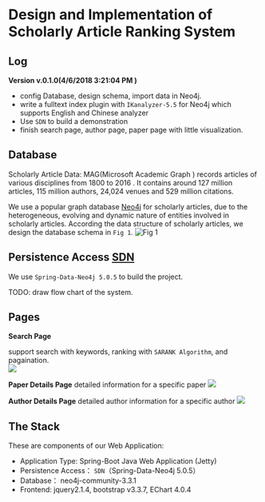 # Design and Implementation of Scholarly Article Ranking System 

## Log
**Version v.0.1.0(4/6/2018 3:21:04 PM )**

* config Database, design schema, import data in Neo4j.
* write a fulltext index plugin with `IKanalyzer-5.5` for Neo4j which supports English and Chinese analyzer  
* Use `SDN` to build a demonstration 
* finish search page, author page, paper page with little visualization.  


## Database
Scholarly Article Data:  MAG(Microsoft Academic Graph ) records articles of various disciplines from 1800 to 2016 . It contains around 127 million articles, 115 million authors, 24,024 venues and 529 million citations.

We use a popular graph database [Neo4j](http://neo4j.com) for scholarly articles, due to the heterogeneous, evolving and dynamic nature of entities involved in scholarly articles. According the data structure of scholarly articles, we design the database schema in `Fig 1`.
![Fig 1](https://i.imgur.com/9JzntBm.png) 

## Persistence Access [SDN](https://projects.spring.io/spring-data-neo4j/)
We use `Spring-Data-Neo4j 5.0.5` to build the project.
  
TODO: draw flow chart of the system. 


## Pages

**Search Page**

support search with keywords, ranking with `SARANK Algorithm`, and pagaination.  
![](https://i.imgur.com/dDMDPag.png)

**Paper Details Page**
detailed information for a specific paper
![](https://i.imgur.com/Bq3ZQln.png)

**Author Details Page**
detailed author information for a specific author
![](https://i.imgur.com/iNWhd9L.png) 

## The Stack
These are components of our Web Application: 

*	Application Type: Spring-Boot Java Web Application (Jetty) 
*	Persistence Access： `SDN`（Spring-Data-Neo4j 5.0.5）
*	Database： neo4j-community-3.3.1
*	Frontend: jquery2.1.4, bootstrap v3.3.7,  EChart 4.0.4 
